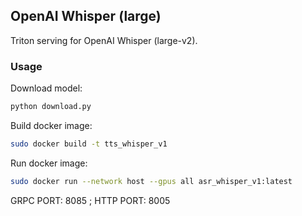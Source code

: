 ## OpenAI Whisper (large)

Triton serving for OpenAI Whisper (large-v2).

### Usage

Download model:

```bash
python download.py
```

Build docker image:

```bash
sudo docker build -t tts_whisper_v1 
```

Run docker image:

```bash
sudo docker run --network host --gpus all asr_whisper_v1:latest
```

GRPC PORT: 8085 ; HTTP PORT: 8005